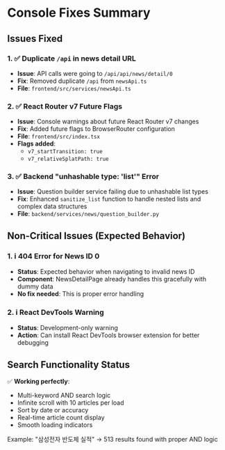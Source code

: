 # Console Fixes Summary

## Issues Fixed

### 1. ✅ Duplicate `/api` in news detail URL
- **Issue**: API calls were going to `/api/api/news/detail/0`
- **Fix**: Removed duplicate `/api` from `newsApi.ts`
- **File**: `frontend/src/services/newsApi.ts`

### 2. ✅ React Router v7 Future Flags
- **Issue**: Console warnings about future React Router v7 changes
- **Fix**: Added future flags to BrowserRouter configuration
- **File**: `frontend/src/index.tsx`
- **Flags added**:
  - `v7_startTransition: true`
  - `v7_relativeSplatPath: true`

### 3. ✅ Backend "unhashable type: 'list'" Error
- **Issue**: Question builder service failing due to unhashable list types
- **Fix**: Enhanced `sanitize_list` function to handle nested lists and complex data structures
- **File**: `backend/services/news/question_builder.py`

## Non-Critical Issues (Expected Behavior)

### 1. ℹ️ 404 Error for News ID 0
- **Status**: Expected behavior when navigating to invalid news ID
- **Component**: NewsDetailPage already handles this gracefully with dummy data
- **No fix needed**: This is proper error handling

### 2. ℹ️ React DevTools Warning
- **Status**: Development-only warning
- **Action**: Can install React DevTools browser extension for better debugging

## Search Functionality Status

✅ **Working perfectly**:
- Multi-keyword AND search logic
- Infinite scroll with 10 articles per load
- Sort by date or accuracy
- Real-time article count display
- Smooth loading indicators

Example: "삼성전자 반도체 실적" → 513 results found with proper AND logic